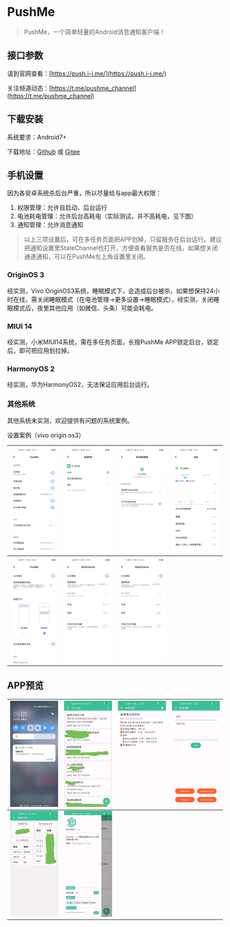 # PushMe
> PushMe，一个简单轻量的Android消息通知客户端！

## 接口参数

请到官网查看：[https://push.i-i.me/](https://push.i-i.me/)

关注频道动态：[https://t.me/pushme_channel](https://t.me/pushme_channel)

## 下载安装

系统要求：Android7+

下载地址：[Github](https://github.com/yafoo/pushme/releases/latest) 或 [Gitee](https://gitee.com/yafu/pushme/releases/latest)

## 手机设置

因为各安卓系统杀后台严重，所以尽量给与app最大权限：

1. 权限管理：允许自启动、后台运行
2. 电池耗电管理：允许后台高耗电（实际测试，并不高耗电，见下图）
3. 通知管理：允许消息通知

> 以上三项设置后，可在多任务页面把APP划掉，只留服务在后台运行。建议把通知设置里StateChannel也打开，方便查看服务是否在线，如果想关闭通道通知，可以在PushMe左上角设置里关闭。

### OriginOS 3
经实测，Vivo OriginOS3系统，睡眠模式下，会造成后台被杀，如果想保持24小时在线，需关闭睡眠模式（在电池管理->更多设置->睡眠模式），经实测，关闭睡眠模式后，夜里其他应用（如微信、头条）可能会耗电。

### MIUI 14
经实测，小米MIUI14系统，需在多任务页面，长按PushMe APP锁定后台，锁定后，即可把应用划拉掉。

### HarmonyOS 2
经实测，华为HarmonyOS2，无法保证应用后台运行。

### 其他系统
其他系统未实测，欢迎提供有问题的系统案例。

设置案例（vivo origin os3）

|![image](https://github.com/yafoo/pushme/blob/master/setting/quanxian.jpg)|![image](https://github.com/yafoo/pushme/blob/master/setting/quanxian2.jpg)|![image](https://github.com/yafoo/pushme/blob/master/setting/dianchi.jpg)|![image](https://github.com/yafoo/pushme/blob/master/setting/dianchi24.jpg)|
-|-|-|-
|![image](https://github.com/yafoo/pushme/blob/master/setting/tongzhi.jpg)|![image](https://github.com/yafoo/pushme/blob/master/setting/tongzhi2.jpg)|![image](https://github.com/yafoo/pushme/blob/master/setting/tongzhi3.jpg)||

## APP预览

|![image](https://github.com/yafoo/pushme/blob/master/img/notification.jpg)|![image](https://github.com/yafoo/pushme/blob/master/img/home.jpg)|![image](https://github.com/yafoo/pushme/blob/master/img/message.jpg)|![image](https://github.com/yafoo/pushme/blob/master/img/send.jpg)|
-|-|-|-
|![image](https://github.com/yafoo/pushme/blob/master/img/screen.jpg)|![image](https://github.com/yafoo/pushme/blob/master/img/setting.jpg)|||